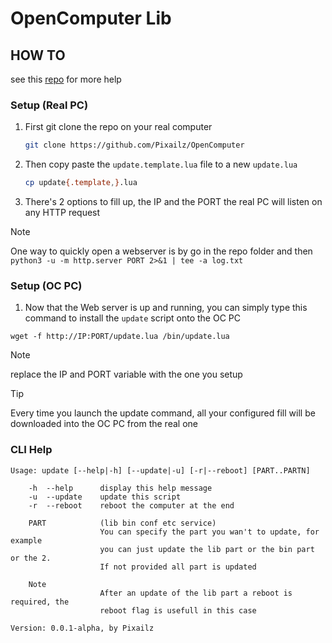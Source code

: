 # OpenComputer Lib

## HOW TO

see this [repo](https://github.com/Pixailz/OpenComputer) for more help

### Setup (Real PC)

1. First git clone the repo on your real computer
	```bash
	git clone https://github.com/Pixailz/OpenComputer
	```

1. Then copy paste the `update.template.lua` file to a new `update.lua`
	```bash
	cp update{.template,}.lua
	```

1. There's 2 options to fill up, the IP and the PORT the real PC will listen
on any HTTP request

> [!NOTE]
> One way to quickly open a webserver is by go in the repo folder and then
> `python3 -u -m http.server PORT 2>&1 | tee -a log.txt`

### Setup (OC PC)

1. Now that the Web server is up and running, you can simply type this command to
install the `update` script onto the OC PC

```OC
wget -f http://IP:PORT/update.lua /bin/update.lua
```
> [!NOTE]
> replace the IP and PORT variable with the one you setup

> [!TIP]
> Every time you launch the update command, all your configured fill will
be downloaded into the OC PC from the real one

### CLI Help

```
Usage: update [--help|-h] [--update|-u] [-r|--reboot] [PART..PARTN]

    -h  --help      display this help message
    -u  --update    update this script
    -r  --reboot    reboot the computer at the end

    PART            (lib bin conf etc service)
                    You can specify the part you wan't to update, for example
                    you can just update the lib part or the bin part or the 2.
                    If not provided all part is updated

    Note
                    After an update of the lib part a reboot is required, the
                    reboot flag is usefull in this case

Version: 0.0.1-alpha, by Pixailz
```
